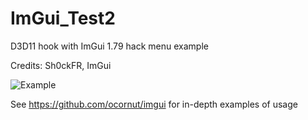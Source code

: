 # ImGui_Test2
 D3D11 hook with ImGui 1.79 hack menu example

Credits: Sh0ckFR, ImGui

![Example](https://i.imgur.com/1XEevnW.png)

See https://github.com/ocornut/imgui for in-depth examples of usage
